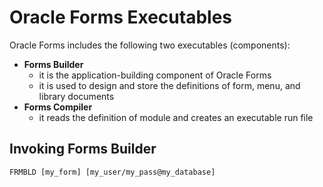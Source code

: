 # Oracle Forms Executables

Oracle Forms includes the following two executables (components):
- **Forms Builder**
    - it is the application-building component of Oracle Forms
    - it is used to design and store the definitions of form, menu, and library
documents
- **Forms Compiler**
    - it reads the definition of module and creates an executable run file

## Invoking Forms Builder

    FRMBLD [my_form] [my_user/my_pass@my_database]


